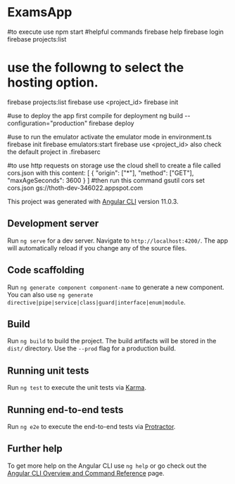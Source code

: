 # ExamsApp
#to execute use
npm start
#helpful commands
firebase help
firebase login
firebase projects:list  

# use the followng to select the hosting option.
firebase projects:list
firebase use <project_id>
firebase init


#use to deploy the app first compile for deployment
ng build --configuration="production"
firebase deploy



#use to run the emulator activate the emulator mode in environment.ts
firebase init
firebase emulators:start
firebase use <project_id>
also check the default project in .firebaserc


#to use http requests on storage use the cloud shell to create a file called cors.json with this content:
[
    {
      "origin": ["*"],
      "method": ["GET"],
      "maxAgeSeconds": 3600
    }
]
#then run this command gsutil cors set cors.json gs://thoth-dev-346022.appspot.com



This project was generated with [Angular CLI](https://github.com/angular/angular-cli) version 11.0.3.

## Development server

Run `ng serve` for a dev server. Navigate to `http://localhost:4200/`. The app will automatically reload if you change any of the source files.

## Code scaffolding

Run `ng generate component component-name` to generate a new component. You can also use `ng generate directive|pipe|service|class|guard|interface|enum|module`.

## Build

Run `ng build` to build the project. The build artifacts will be stored in the `dist/` directory. Use the `--prod` flag for a production build.

## Running unit tests

Run `ng test` to execute the unit tests via [Karma](https://karma-runner.github.io).

## Running end-to-end tests

Run `ng e2e` to execute the end-to-end tests via [Protractor](http://www.protractortest.org/).

## Further help

To get more help on the Angular CLI use `ng help` or go check out the [Angular CLI Overview and Command Reference](https://angular.io/cli) page.
